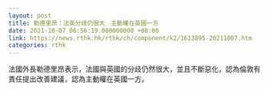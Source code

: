 ```yaml
---
layout: post
title: 勒德里昂：法英分歧仍很大　主動權在英國一方
date: 2021-10-07 06:56:19.000000000 +08:00
link: https://news.rthk.hk/rthk/ch/component/k2/1613895-20211007.htm
categories: rthk
---
```


法國外長勒德里昂表示，法國與英國的分歧仍然很大，並且不斷惡化，認為倫敦有責任提出改善建議，認為主動權在英國一方。
